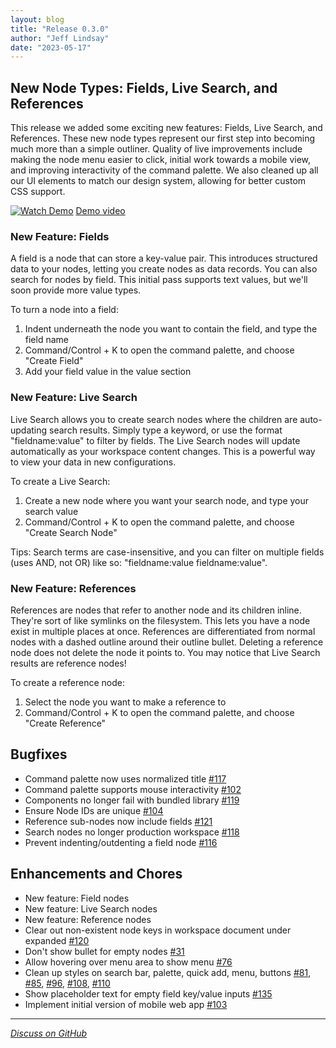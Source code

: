 ```yaml
---
layout: blog
title: "Release 0.3.0"
author: "Jeff Lindsay"
date: "2023-05-17"
---
```

## New Node Types: Fields, Live Search, and References

This release we added some exciting new features: Fields, Live Search, and References. These new node types represent our first step into becoming much more than a simple outliner. Quality of live improvements include making the node menu easier to click, initial work towards a mobile view, and improving interactivity of the command palette. We also cleaned up all our UI elements to match our design system, allowing for better custom CSS support.

[![Watch Demo](http://i3.ytimg.com/vi/PjWibMkKBOE/hqdefault.jpg)](https://www.youtube.com/watch?v=PjWibMkKBOE)
[Demo video](https://www.youtube.com/watch?v=PjWibMkKBOE)

### New Feature: Fields

A field is a node that can store a key-value pair. This introduces structured data to your nodes, letting you create nodes as data records. You can also search for nodes by field. This initial pass supports text values, but we'll soon provide more value types. 

To turn a node into a field:
1. Indent underneath the node you want to contain the field, and type the field name
2. Command/Control + K to open the command palette, and choose "Create Field"
3. Add your field value in the value section

### New Feature: Live Search

Live Search allows you to create search nodes where the children are auto-updating search results. Simply type a keyword, or use the format "fieldname:value" to filter by fields. The Live Search nodes will update automatically as your workspace content changes. This is a powerful way to view your data in new configurations.

To create a Live Search:
1. Create a new node where you want your search node, and type your search value
2. Command/Control + K to open the command palette, and choose "Create Search Node"

Tips: Search terms are case-insensitive, and you can filter on multiple fields (uses AND, not OR) like so: "fieldname:value fieldname:value".

### New Feature: References

References are nodes that refer to another node and its children inline. They're sort of like symlinks on the filesystem. This lets you have a node exist in multiple places at once. References are differentiated from normal nodes with a dashed outline around their outline bullet. Deleting a reference node does not delete the node it points to. You may notice that Live Search results are reference nodes!

To create a reference node:
1. Select the node you want to make a reference to
2. Command/Control + K to open the command palette, and choose "Create Reference"

## Bugfixes
* Command palette now uses normalized title [#117](https://github.com/treehousedev/treehouse/issues/117)
* Command palette supports mouse interactivity [#102](https://github.com/treehousedev/treehouse/issues/102)
* Components no longer fail with bundled library [#119](https://github.com/treehousedev/treehouse/issues/119)
* Ensure Node IDs are unique [#104](https://github.com/treehousedev/treehouse/issues/104)
* Reference sub-nodes now include fields [#121](https://github.com/treehousedev/treehouse/issues/121)
* Search nodes no longer production workspace [#118](https://github.com/treehousedev/treehouse/issues/118)
* Prevent indenting/outdenting a field node [#116](https://github.com/treehousedev/treehouse/issues/116)

## Enhancements and Chores
* New feature: Field nodes
* New feature: Live Search nodes
* New feature: Reference nodes
* Clear out non-existent node keys in workspace document under expanded [#120](https://github.com/treehousedev/treehouse/issues/120)
* Don't show bullet for empty nodes [#31](https://github.com/treehousedev/treehouse/issues/31)
* Allow hovering over menu area to show menu [#76](https://github.com/treehousedev/treehouse/issues/76)
* Clean up styles on search bar, palette, quick add, menu, buttons [#81](https://github.com/treehousedev/treehouse/issues/81), [#85](https://github.com/treehousedev/treehouse/issues/85), [#96](https://github.com/treehousedev/treehouse/issues/96), [#108](https://github.com/treehousedev/treehouse/issues/108), [#110](https://github.com/treehousedev/treehouse/issues/110)
* Show placeholder text for empty field key/value inputs [#135](https://github.com/treehousedev/treehouse/issues/135)
* Implement initial version of mobile web app [#103](https://github.com/treehousedev/treehouse/issues/103)

---
[*Discuss on GitHub*](https://github.com/treehousedev/treehouse/discussions/156)